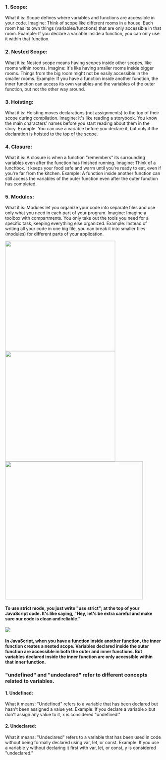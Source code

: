 
### 1. Scope:

What it is: Scope defines where variables and functions are accessible in your code.
Imagine: Think of scope like different rooms in a house. Each room has its own things (variables/functions) that are only accessible in that room.
Example: If you declare a variable inside a function, you can only use it within that function.

### 2. Nested Scope:
What it is: Nested scope means having scopes inside other scopes, like rooms within rooms.
Imagine: It's like having smaller rooms inside bigger rooms. Things from the big room might not be easily accessible in the smaller rooms.
Example: If you have a function inside another function, the inner function can access its own variables and the variables of the outer function, but not the other way around.


### 3. Hoisting:
What it is: Hoisting moves declarations (not assignments) to the top of their scope during compilation.
Imagine: It's like reading a storybook. You know the main characters' names before you start reading about them in the story.
Example: You can use a variable before you declare it, but only if the declaration is hoisted to the top of the scope.


### 4. Closure:
What it is: A closure is when a function "remembers" its surrounding variables even after the function has finished running.
Imagine: Think of a lunchbox. It keeps your food safe and warm until you're ready to eat, even if you're far from the kitchen.
Example: A function inside another function can still access the variables of the outer function even after the outer function has completed.


### 5. Modules:
What it is: Modules let you organize your code into separate files and use only what you need in each part of your program.
Imagine: Imagine a toolbox with compartments. You only take out the tools you need for a specific task, keeping everything else organized.
Example: Instead of writing all your code in one big file, you can break it into smaller files (modules) for different parts of your application.

<img src="https://github.com/TamaraNoierat/Mastering-JavaScript-in-20-Days/assets/130704887/f550335f-6eb1-4e7f-80b0-e65efd8454d9" width="355">
<img src="https://github.com/TamaraNoierat/Mastering-JavaScript-in-20-Days/assets/130704887/e2cdf516-79cf-41d8-8ba5-433429dcbb4f" width="355">
<img src="https://github.com/TamaraNoierat/Mastering-JavaScript-in-20-Days/assets/130704887/ce28259a-e84a-4364-b946-ca928863c2c8" width="444">

#### To use strict mode, you just write "use strict"; at the top of your JavaScript code. It's like saying, "Hey, let's be extra careful and make sure our code is clean and reliable."
<img src="https://github.com/TamaraNoierat/Mastering-JavaScript-in-20-Days/assets/130704887/cab093a2-4f1d-4a42-8b6f-186a8a493cee">

#### In JavaScript, when you have a function inside another function, the inner function creates a nested scope. Variables declared inside the outer function are accessible in both the outer and inner functions. But variables declared inside the inner function are only accessible within that inner function.


### "undefined" and "undeclared" refer to different concepts related to variables. 

#### 1. Undefined:
What it means: "Undefined" refers to a variable that has been declared but hasn't been assigned a value yet.
Example: If you declare a variable x but don't assign any value to it, x is considered "undefined."


#### 2. Undeclared:
What it means: "Undeclared" refers to a variable that has been used in code without being formally declared using var, let, or const.
Example: If you use a variable y without declaring it first with var, let, or const, y is considered "undeclared."






















